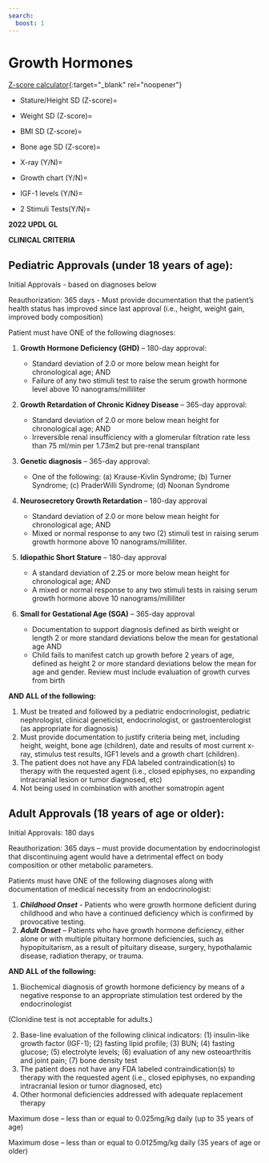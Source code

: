 ```yaml
---
search:
  boost: 1
---
```


# Growth Hormones

[Z-score calculator](https://peditools.org/growthpedi/index.php){:target="_blank" rel="noopener"}


- Stature/Height SD (Z-score)=
- Weight SD (Z-score)=
- BMI SD (Z-score)=
- Bone age SD (Z-score)= 

- X-ray (Y/N)=
- Growth chart (Y/N)=
- IGF-1 levels (Y/N)=

- 2 Stimuli Tests(Y/N)=

**2022 UPDL GL**

**CLINICAL CRITERIA**
 
## Pediatric Approvals (under 18 years of age):

Initial Approvals - based on diagnoses below 

Reauthorization: 365 days - Must provide documentation that the patient’s health status has improved since last approval (i.e., height, weight gain, improved body composition)  
 
Patient must have ONE of the following diagnoses:  
 
1. **Growth Hormone Deficiency (GHD)** – 180-day approval: 

      - Standard deviation of 2.0 or more below mean height for chronological age; AND 
      - Failure of any two stimuli test to raise the serum growth hormone level above 10 nanograms/milliliter 

2. **Growth Retardation of Chronic Kidney Disease** – 365-day approval: 

      - Standard deviation of 2.0 or more below mean height for chronological age; AND 
	- Irreversible renal insufficiency with a glomerular filtration rate less than 75 ml/min per 1.73m2 but pre-renal transplant 

3. **Genetic diagnosis** – 365-day approval: 
	
      - One of the following: (a) Krause-Kivlin Syndrome; (b) Turner Syndrome; (c) PraderWilli Syndrome; (d) Noonan Syndrome 

4. **Neurosecretory Growth Retardation** – 180-day approval 
	
      - Standard deviation of 2.0 or more below mean height for chronological age; AND 
	- Mixed or normal response to any two (2) stimuli test in raising serum growth hormone above 10 nanograms/milliliter. 

5. **Idiopathic Short Stature** – 180-day approval               
	
      - A standard deviation of 2.25 or more below mean height for chronological age; AND 
      - A mixed or normal response to any two stimuli tests in raising serum growth hormone above 10 nanograms/milliliter

6. **Small for Gestational Age (SGA)** – 365-day approval 

      - Documentation to support diagnosis defined as birth weight or length 2 or more standard deviations below the mean for gestational age AND 
	- Child fails to manifest catch up growth before 2 years of age, defined as height 2 or more standard deviations below the mean for age and gender. Review must include evaluation of growth curves from birth 
 
**AND ALL of the following:**

1. Must be treated and followed by a pediatric endocrinologist, pediatric nephrologist, clinical geneticist, endocrinologist, or gastroenterologist (as appropriate for diagnosis) 
2. Must provide documentation to justify criteria being met, including height, weight, bone age (children), date and results of most current x- ray, stimulus test results, IGF1 levels and a growth chart (children). 
3. The patient does not have any FDA labeled contraindication(s) to therapy with the requested agent (i.e., closed epiphyses, no expanding intracranial lesion or tumor diagnosed, etc) 
4. Not being used in combination with another somatropin agent 
 
## Adult Approvals (18 years of age or older): 

Initial Approvals: 180 days 

Reauthorization: 365 days – must provide documentation by endocrinologist that discontinuing agent would have a detrimental effect on body composition or other metabolic parameters.  
 
Patients must have ONE of the following diagnoses along with documentation of medical necessity from an endocrinologist: 

1. ***Childhood Onset*** - Patients who were growth hormone deficient during childhood and who have a continued deficiency which is confirmed by provocative testing. 
2. ***Adult Onset*** – Patients who have growth hormone deficiency, either alone or with multiple pituitary hormone deficiencies, such as hypopituitarism, as a result of pituitary disease, surgery, hypothalamic disease, radiation therapy, or trauma. 
 
**AND ALL of the following:** 

1. Biochemical diagnosis of growth hormone deficiency by means of a negative response to an appropriate stimulation test ordered by the endocrinologist 

(Clonidine test is not acceptable for adults.) 

2. Base-line evaluation of the following clinical indicators: (1) insulin-like growth factor (IGF-1); (2) fasting lipid profile; (3) BUN; (4) fasting glucose; (5) electrolyte levels; (6) evaluation of any new osteoarthritis and joint pain; (7) bone density test  
3. The patient does not have any FDA labeled contraindication(s) to therapy with the requested agent (i.e., closed epiphyses, no expanding intracranial lesion or tumor diagnosed, etc)  
4. Other hormonal deficiencies addressed with adequate replacement therapy 
	 
Maximum dose – less than or equal to 0.025mg/kg daily (up to 35 years of age) 

Maximum dose – less than or equal to 0.0125mg/kg daily (35 years of age or older)
 
